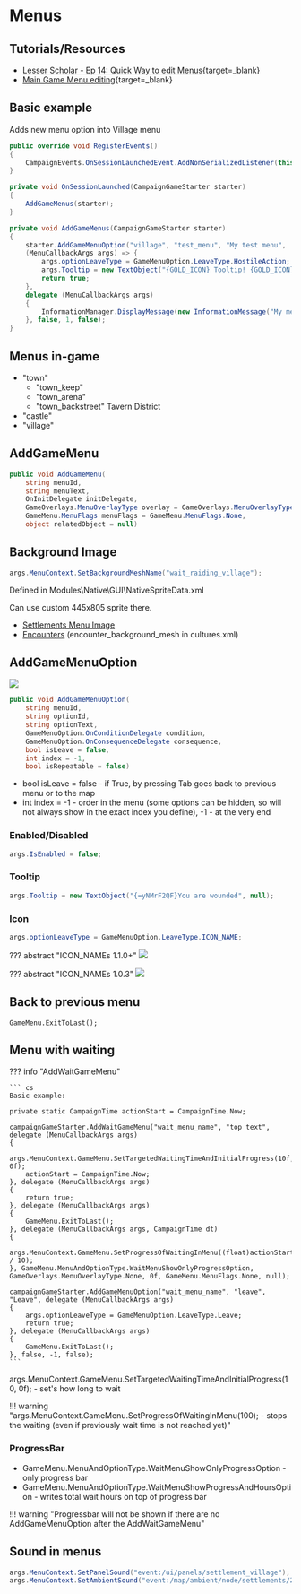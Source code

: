 # Menus

## Tutorials/Resources

* [Lesser Scholar - Ep 14: Quick Way to edit Menus](https://www.youtube.com/watch?v=WIsGqcGOeZQ){target=_blank}
* [Main Game Menu editing](https://www.nexusmods.com/mountandblade2bannerlord/mods/5233){target=_blank}

## Basic example

Adds new menu option into Village menu

``` cs
public override void RegisterEvents()
{
    CampaignEvents.OnSessionLaunchedEvent.AddNonSerializedListener(this, new Action<CampaignGameStarter>(this.OnSessionLaunched));
}

private void OnSessionLaunched(CampaignGameStarter starter)
{
    AddGameMenus(starter);
}

private void AddGameMenus(CampaignGameStarter starter)
{
    starter.AddGameMenuOption("village", "test_menu", "My test menu",
    (MenuCallbackArgs args) => {
        args.optionLeaveType = GameMenuOption.LeaveType.HostileAction;
        args.Tooltip = new TextObject("{GOLD_ICON} Tooltip! {GOLD_ICON}", null);
        return true;
    },
    delegate (MenuCallbackArgs args)
    {
        InformationManager.DisplayMessage(new InformationMessage("My menu works!"));
    }, false, 1, false);
}

```

## Menus in-game

- "town"
    - "town_keep"
    - "town_arena"
    - "town_backstreet" Tavern District
- "castle"
- "village"


## AddGameMenu

``` cs
public void AddGameMenu(
    string menuId,
    string menuText,
    OnInitDelegate initDelegate,
    GameOverlays.MenuOverlayType overlay = GameOverlays.MenuOverlayType.None,
    GameMenu.MenuFlags menuFlags = GameMenu.MenuFlags.None,
    object relatedObject = null)
```

## Background Image

``` cs
args.MenuContext.SetBackgroundMeshName("wait_raiding_village");
```


Defined in Modules\Native\GUI\NativeSpriteData.xml

Can use custom 445x805 sprite there.


- [Settlements Menu Image](/modding/settlements/#wait_mesh)
- [Encounters](/modding/cultures/#xml) (encounter_background_mesh in cultures.xml)



## AddGameMenuOption

![](/pics/i2CQmtK.png)


``` cs
public void AddGameMenuOption(
    string menuId,
    string optionId,
    string optionText,
    GameMenuOption.OnConditionDelegate condition,
    GameMenuOption.OnConsequenceDelegate consequence,
    bool isLeave = false,
    int index = -1,
    bool isRepeatable = false)
```


* bool isLeave = false - if True, by pressing Tab goes back to previous menu or to the map
* int index = -1 - order in the menu (some options can be hidden, so will not always show in the exact index you define), -1 - at the very end

### Enabled/Disabled

``` cs
args.IsEnabled = false;
```

### Tooltip

``` cs
args.Tooltip = new TextObject("{=yNMrF2QF}You are wounded", null);
```

### Icon

``` cs
args.optionLeaveType = GameMenuOption.LeaveType.ICON_NAME;
```

??? abstract "ICON_NAMEs 1.1.0+"
    ![](/pics/bWOtObC.png)

??? abstract "ICON_NAMEs 1.0.3"
    ![](/pics/DCeLFMO.png)



## Back to previous menu

    GameMenu.ExitToLast();

## Menu with waiting

??? info "AddWaitGameMenu"


    ``` cs
    Basic example:

    private static CampaignTime actionStart = CampaignTime.Now;

    campaignGameStarter.AddWaitGameMenu("wait_menu_name", "top text", delegate (MenuCallbackArgs args)
    {
        args.MenuContext.GameMenu.SetTargetedWaitingTimeAndInitialProgress(10f, 0f);
        actionStart = CampaignTime.Now;
    }, delegate (MenuCallbackArgs args)
    {
        return true;
    }, delegate (MenuCallbackArgs args)
    {
        GameMenu.ExitToLast();
    }, delegate (MenuCallbackArgs args, CampaignTime dt)
    {
        args.MenuContext.GameMenu.SetProgressOfWaitingInMenu((float)actionStart.ElapsedHoursUntilNow / 10);
    }, GameMenu.MenuAndOptionType.WaitMenuShowOnlyProgressOption, GameOverlays.MenuOverlayType.None, 0f, GameMenu.MenuFlags.None, null);

    campaignGameStarter.AddGameMenuOption("wait_menu_name", "leave", "Leave", delegate (MenuCallbackArgs args)
    {
        args.optionLeaveType = GameMenuOption.LeaveType.Leave;
        return true;
    }, delegate (MenuCallbackArgs args)
    {
        GameMenu.ExitToLast();
    }, false, -1, false);
    ```

args.MenuContext.GameMenu.SetTargetedWaitingTimeAndInitialProgress(10, 0f); - set's how long to wait

!!! warning "args.MenuContext.GameMenu.SetProgressOfWaitingInMenu(100); - stops the waiting (even if previously wait time is not reached yet)"


### ProgressBar

* GameMenu.MenuAndOptionType.WaitMenuShowOnlyProgressOption - only progress bar
* GameMenu.MenuAndOptionType.WaitMenuShowProgressAndHoursOption - writes total wait hours on top of progress bar

!!! warning "Progressbar will not be shown if there are no AddGameMenuOption after the AddWaitGameMenu"


## Sound in menus

``` cs
args.MenuContext.SetPanelSound("event:/ui/panels/settlement_village");
args.MenuContext.SetAmbientSound("event:/map/ambient/node/settlements/2d/village");
```

